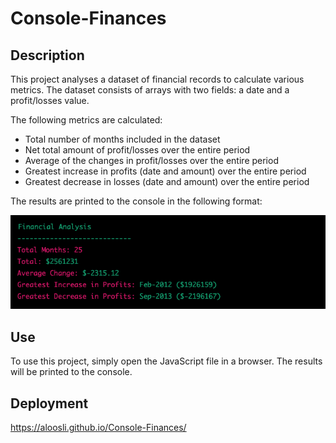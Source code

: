 # Console-Finances

## Description
This project analyses a dataset of financial records to calculate various metrics. The dataset consists of arrays with two fields: a date and a profit/losses value.

The following metrics are calculated:
* Total number of months included in the dataset
* Net total amount of profit/losses over the entire period
* Average of the changes in profit/losses over the entire period
* Greatest increase in profits (date and amount) over the entire period
* Greatest decrease in losses (date and amount) over the entire period


The results are printed to the console in the following format:

![screenshot_code](console-screensdhot.png)

## Use
To use this project, simply open the JavaScript file in a browser. The results will be printed to the console.

## Deployment

https://aloosli.github.io/Console-Finances/

